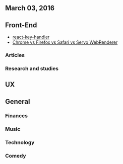 March 03, 2016
---

## Front-End

- [react-key-handler](https://github.com/ayrton/react-key-handler)
- [Chrome vs Firefox vs Safari vs Servo WebRenderer](https://www.youtube.com/watch?v=u0hYIRQRiws)

### Articles

### Research and studies

## UX

## General 
 
### Finances

### Music

### Technology

### Comedy
